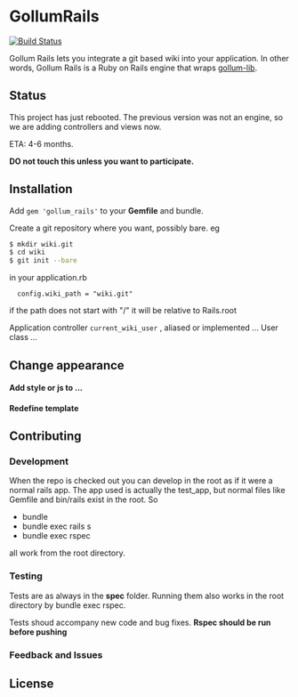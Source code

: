 # GollumRails
[![Build Status](https://travis-ci.org/gollum/gollum_rails.svg)](https://travis-ci.org/gollum/gollum_rails)

Gollum Rails lets you integrate a git based wiki into your application. In other words, Gollum Rails is 
a Ruby on Rails engine that wraps [gollum-lib](https://github.com/gollum/gollum-lib).

## Status

This project has just rebooted. The previous version was not an engine, so we are adding controllers and views now.

ETA: 4-6 months.

**DO not touch this unless you want to participate.**

## Installation

Add `gem 'gollum_rails'` to your **Gemfile** and bundle.

Create a git repository where you want, possibly bare. eg 

```bash
$ mkdir wiki.git
$ cd wiki
$ git init --bare
```

in your application.rb 

```
  config.wiki_path = "wiki.git"
```
if the path does not start with "/" it will be relative to Rails.root

Application controller `current_wiki_user` , aliased or implemented ...
User class ...

## Change appearance

#### Add style or js to ... 

#### Redefine template


## Contributing

### Development

When the repo is checked out you can develop in the root as if it were a normal rails app.
The app used is actually the test_app, but normal files like Gemfile and bin/rails exist in the root.
So
- bundle
- bundle exec rails s
- bundle exec rspec

all work from the root directory.

### Testing

Tests are as always in the **spec** folder. Running them also works in the root directory by bundle exec rspec.

Tests shoud accompany new code and bug fixes. **Rspec should be run before pushing**

### Feedback and Issues

## License

